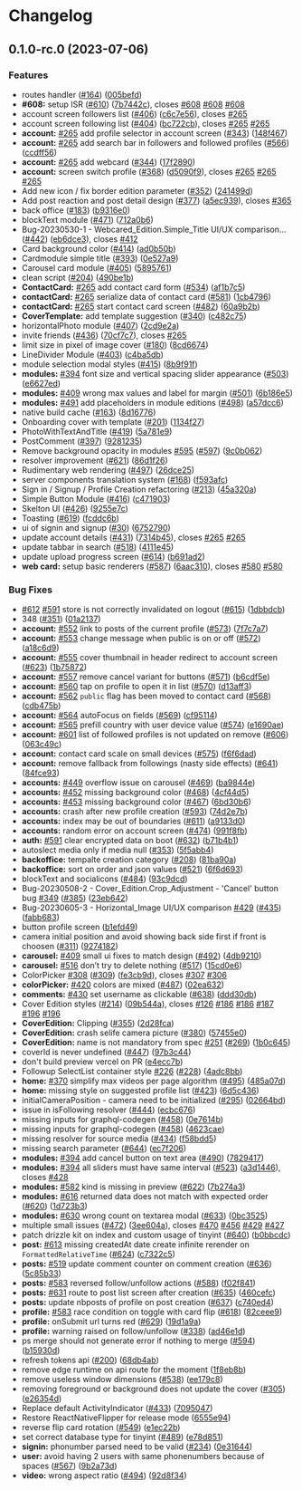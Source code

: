 # Changelog

## 0.1.0-rc.0 (2023-07-06)


### Features

*  routes handler ([#164](https://github.com/AzzappApp/azzapp/issues/164)) ([005befd](https://github.com/AzzappApp/azzapp/commit/005befd9b89936e2e853aca57680723530c44260))
* **#608:** setup ISR ([#610](https://github.com/AzzappApp/azzapp/issues/610)) ([7b7442c](https://github.com/AzzappApp/azzapp/commit/7b7442ca63ff3c2f0e25fcf7c00ef7160eb44ca2)), closes [#608](https://github.com/AzzappApp/azzapp/issues/608) [#608](https://github.com/AzzappApp/azzapp/issues/608) [#608](https://github.com/AzzappApp/azzapp/issues/608)
* account screen followers list ([#406](https://github.com/AzzappApp/azzapp/issues/406)) ([c6c7e56](https://github.com/AzzappApp/azzapp/commit/c6c7e56a9ffc07d7124a64cc3ee5699a8d4e6e74)), closes [#265](https://github.com/AzzappApp/azzapp/issues/265)
* account screen following list ([#404](https://github.com/AzzappApp/azzapp/issues/404)) ([bc722cb](https://github.com/AzzappApp/azzapp/commit/bc722cba24ccb205d10bd6e453760cb8d92560e1)), closes [#265](https://github.com/AzzappApp/azzapp/issues/265) [#265](https://github.com/AzzappApp/azzapp/issues/265)
* **account:** [#265](https://github.com/AzzappApp/azzapp/issues/265) add profile selector in account screen ([#343](https://github.com/AzzappApp/azzapp/issues/343)) ([148f467](https://github.com/AzzappApp/azzapp/commit/148f467b3b1b2c67f938ad8e90da8b50ab2da53a))
* **account:** [#265](https://github.com/AzzappApp/azzapp/issues/265) add search bar in followers and followed profiles ([#566](https://github.com/AzzappApp/azzapp/issues/566)) ([ccdff56](https://github.com/AzzappApp/azzapp/commit/ccdff5637c4c44f6e7d8245a2559baf6832c3261))
* **account:** [#265](https://github.com/AzzappApp/azzapp/issues/265) add webcard ([#344](https://github.com/AzzappApp/azzapp/issues/344)) ([17f2890](https://github.com/AzzappApp/azzapp/commit/17f289038f3bc50d54e856692e3e99ab8dddd278))
* **account:** screen switch profile ([#368](https://github.com/AzzappApp/azzapp/issues/368)) ([d5090f9](https://github.com/AzzappApp/azzapp/commit/d5090f9caba2c61671994b9e07f81b95126dd4c4)), closes [#265](https://github.com/AzzappApp/azzapp/issues/265) [#265](https://github.com/AzzappApp/azzapp/issues/265) [#265](https://github.com/AzzappApp/azzapp/issues/265)
* Add new icon / fix border edition parameter ([#352](https://github.com/AzzappApp/azzapp/issues/352)) ([241499d](https://github.com/AzzappApp/azzapp/commit/241499d9b68b64bfea887fa1ce3ba494ed099ff6))
* Add post reaction and post detail design ([#377](https://github.com/AzzappApp/azzapp/issues/377)) ([a5ec939](https://github.com/AzzappApp/azzapp/commit/a5ec9399fd7349e478b849696645f28e81cd641d)), closes [#365](https://github.com/AzzappApp/azzapp/issues/365)
* back office ([#183](https://github.com/AzzappApp/azzapp/issues/183)) ([b9316e0](https://github.com/AzzappApp/azzapp/commit/b9316e0c441d644547b838b5afca97e849c6362b))
* blockText module ([#471](https://github.com/AzzappApp/azzapp/issues/471)) ([712a0b6](https://github.com/AzzappApp/azzapp/commit/712a0b61f931ed1ef088526377d2a2d7277b5920))
* Bug-20230530-1 - Webcared_Edition.Simple_Title UI/UX comparison… ([#442](https://github.com/AzzappApp/azzapp/issues/442)) ([eb6dce3](https://github.com/AzzappApp/azzapp/commit/eb6dce3f8c02878dd3bde66848efcc791638e8a4)), closes [#412](https://github.com/AzzappApp/azzapp/issues/412)
* Card background color ([#414](https://github.com/AzzappApp/azzapp/issues/414)) ([ad0b50b](https://github.com/AzzappApp/azzapp/commit/ad0b50b79112c8e91f01e022d5d76a8a9fa1dee9))
* Cardmodule simple title ([#393](https://github.com/AzzappApp/azzapp/issues/393)) ([0e527a9](https://github.com/AzzappApp/azzapp/commit/0e527a998a49d1318a113b1dc841dfa619a12b36))
* Carousel card module ([#405](https://github.com/AzzappApp/azzapp/issues/405)) ([5895761](https://github.com/AzzappApp/azzapp/commit/5895761c2c70473a7dd74aa8097e34868f436987))
* clean script ([#204](https://github.com/AzzappApp/azzapp/issues/204)) ([490be1b](https://github.com/AzzappApp/azzapp/commit/490be1b6b22159fd8c4aa7ba37a0f33fb767b874))
* **ContactCard:** [#265](https://github.com/AzzappApp/azzapp/issues/265) add contact card form ([#534](https://github.com/AzzappApp/azzapp/issues/534)) ([af1b7c5](https://github.com/AzzappApp/azzapp/commit/af1b7c554693963f9b03ebee9388943d9c19c3f3))
* **contactCard:** [#265](https://github.com/AzzappApp/azzapp/issues/265) serialize data of contact card ([#581](https://github.com/AzzappApp/azzapp/issues/581)) ([1cb4796](https://github.com/AzzappApp/azzapp/commit/1cb479684312bf0adad189ba73df60cbb735ab22))
* **contactCard:** [#265](https://github.com/AzzappApp/azzapp/issues/265) start contact card screen ([#482](https://github.com/AzzappApp/azzapp/issues/482)) ([60a9b2b](https://github.com/AzzappApp/azzapp/commit/60a9b2b6a6a2055aef703abd757eddf59aeb56e7))
* **CoverTemplate:** add template suggestion ([#340](https://github.com/AzzappApp/azzapp/issues/340)) ([c482c75](https://github.com/AzzappApp/azzapp/commit/c482c75fbecbe92efb746a44af1285a91fddfd5e))
* horizontalPhoto module ([#407](https://github.com/AzzappApp/azzapp/issues/407)) ([2cd9e2a](https://github.com/AzzappApp/azzapp/commit/2cd9e2a0ad404eec0af19a8a5b97f9599cd1a6ba))
* invite friends ([#436](https://github.com/AzzappApp/azzapp/issues/436)) ([70cf7c7](https://github.com/AzzappApp/azzapp/commit/70cf7c713f1e6943a8e3ff4e1072f356265b7147)), closes [#265](https://github.com/AzzappApp/azzapp/issues/265)
* limit size in pixel of image cover ([#180](https://github.com/AzzappApp/azzapp/issues/180)) ([8cd6674](https://github.com/AzzappApp/azzapp/commit/8cd66746d4e556c44f3e99db5c59a35340aaf84f))
* LineDivider Module ([#403](https://github.com/AzzappApp/azzapp/issues/403)) ([c4ba5db](https://github.com/AzzappApp/azzapp/commit/c4ba5dbd69c07bd48c9bf66128fb6a86f678dea6))
* module selection modal styles ([#415](https://github.com/AzzappApp/azzapp/issues/415)) ([8b9f91f](https://github.com/AzzappApp/azzapp/commit/8b9f91fd23977ce2bb8d54a014377c2f48e18d7b))
* **modules:** [#394](https://github.com/AzzappApp/azzapp/issues/394) font size and vertical spacing slider appearance ([#503](https://github.com/AzzappApp/azzapp/issues/503)) ([e6627ed](https://github.com/AzzappApp/azzapp/commit/e6627ed7bcd53adcc402e829215aedb615d7ee83))
* **modules:** [#409](https://github.com/AzzappApp/azzapp/issues/409) wrong max values and label for margin ([#501](https://github.com/AzzappApp/azzapp/issues/501)) ([6b186e5](https://github.com/AzzappApp/azzapp/commit/6b186e5c609a078ffd9661f6f780d1019d017c9e))
* **modules:** [#491](https://github.com/AzzappApp/azzapp/issues/491) add placeholders in module editions ([#498](https://github.com/AzzappApp/azzapp/issues/498)) ([a57dcc6](https://github.com/AzzappApp/azzapp/commit/a57dcc61a5c4bce6711bdad1591e2a5b2709ee54))
* native build cache ([#163](https://github.com/AzzappApp/azzapp/issues/163)) ([8d16776](https://github.com/AzzappApp/azzapp/commit/8d16776304f164b21c1dd87b813a70dab762be0c))
* Onboarding cover with template ([#201](https://github.com/AzzappApp/azzapp/issues/201)) ([1134f27](https://github.com/AzzappApp/azzapp/commit/1134f27ccc67c0f2897fd6c1b523978d8d35ee4f))
* PhotoWithTextAndTitle ([#419](https://github.com/AzzappApp/azzapp/issues/419)) ([5a781e9](https://github.com/AzzappApp/azzapp/commit/5a781e98fe4ab226828a584556824338c6f19639))
* PostComment ([#397](https://github.com/AzzappApp/azzapp/issues/397)) ([9281235](https://github.com/AzzappApp/azzapp/commit/9281235c75519440647e42b5f505abfa5dcfc6e4))
* Remove background opacity in modules [#595](https://github.com/AzzappApp/azzapp/issues/595) ([#597](https://github.com/AzzappApp/azzapp/issues/597)) ([9c0b062](https://github.com/AzzappApp/azzapp/commit/9c0b062fdf62e5c226b88e3279878d4d50d5d12e))
* resolver improvement ([#621](https://github.com/AzzappApp/azzapp/issues/621)) ([86d1f26](https://github.com/AzzappApp/azzapp/commit/86d1f26f73197cc08af1a4ff112e4edc946b184f))
* Rudimentary web rendering ([#497](https://github.com/AzzappApp/azzapp/issues/497)) ([26dce25](https://github.com/AzzappApp/azzapp/commit/26dce255026ce6d8932d5e1755a6cc0bb02c6adc))
* server components translation system ([#168](https://github.com/AzzappApp/azzapp/issues/168)) ([f593afc](https://github.com/AzzappApp/azzapp/commit/f593afc374351e4e99694cadd96ccca1960242e2))
* Sign in / Signup / Profile Creation refactoring ([#213](https://github.com/AzzappApp/azzapp/issues/213)) ([45a320a](https://github.com/AzzappApp/azzapp/commit/45a320a56955f4db7e3129462651f4add5b4748c))
* Simple Button Module ([#416](https://github.com/AzzappApp/azzapp/issues/416)) ([c471903](https://github.com/AzzappApp/azzapp/commit/c4719034ff6efbe08502e43b8be056da422a59cb))
* Skelton UI ([#426](https://github.com/AzzappApp/azzapp/issues/426)) ([9255e7c](https://github.com/AzzappApp/azzapp/commit/9255e7cf2fa0a3d836a6700bc9810171084369e2))
* Toasting ([#619](https://github.com/AzzappApp/azzapp/issues/619)) ([fcddc6b](https://github.com/AzzappApp/azzapp/commit/fcddc6b1319b8622e62a962ecfb9d013fb231222))
* ui of signin and signup ([#30](https://github.com/AzzappApp/azzapp/issues/30)) ([6752790](https://github.com/AzzappApp/azzapp/commit/67527909c47713b4a636b641e8d142c005fbb554))
* update account details ([#431](https://github.com/AzzappApp/azzapp/issues/431)) ([7314b45](https://github.com/AzzappApp/azzapp/commit/7314b457f741b980dfbfd45b8d68d215bc02c8ca)), closes [#265](https://github.com/AzzappApp/azzapp/issues/265) [#265](https://github.com/AzzappApp/azzapp/issues/265)
* update tabbar in search ([#518](https://github.com/AzzappApp/azzapp/issues/518)) ([4111e45](https://github.com/AzzappApp/azzapp/commit/4111e450c5b7f1ad30dbb0d3e0345923785afdcd))
* update upload progress screen ([#614](https://github.com/AzzappApp/azzapp/issues/614)) ([b691ad2](https://github.com/AzzappApp/azzapp/commit/b691ad2eba58ba7c633dc80a9b351e35e04d4342))
* **web card:** setup basic renderers ([#587](https://github.com/AzzappApp/azzapp/issues/587)) ([6aac310](https://github.com/AzzappApp/azzapp/commit/6aac31075237e794c367df44a605b5627fce4bd9)), closes [#580](https://github.com/AzzappApp/azzapp/issues/580) [#580](https://github.com/AzzappApp/azzapp/issues/580)


### Bug Fixes

* [#612](https://github.com/AzzappApp/azzapp/issues/612) [#591](https://github.com/AzzappApp/azzapp/issues/591) store is not correctly invalidated on logout ([#615](https://github.com/AzzappApp/azzapp/issues/615)) ([1dbbdcb](https://github.com/AzzappApp/azzapp/commit/1dbbdcbd37ce0d1ce194cfcd8fbd1e01b93c18ee))
* 348 ([#351](https://github.com/AzzappApp/azzapp/issues/351)) ([01a2137](https://github.com/AzzappApp/azzapp/commit/01a21378c3b7ab0c83d691d80f27da2ad185b7be))
* **account:** [#552](https://github.com/AzzappApp/azzapp/issues/552) link to posts of the current profile ([#573](https://github.com/AzzappApp/azzapp/issues/573)) ([7f7c7a7](https://github.com/AzzappApp/azzapp/commit/7f7c7a73abf8800a39da275f22591c855ae0ade5))
* **account:** [#553](https://github.com/AzzappApp/azzapp/issues/553) change message when public is on or off ([#572](https://github.com/AzzappApp/azzapp/issues/572)) ([a18c6d9](https://github.com/AzzappApp/azzapp/commit/a18c6d993d933287bc8a0d2674c6588236790adc))
* **account:** [#555](https://github.com/AzzappApp/azzapp/issues/555) cover thumbnail in header  redirect to account screen ([#623](https://github.com/AzzappApp/azzapp/issues/623)) ([1b75872](https://github.com/AzzappApp/azzapp/commit/1b7587269d2e0822a6fae68c3c627db8ddfe023e))
* **account:** [#557](https://github.com/AzzappApp/azzapp/issues/557) remove cancel variant for buttons ([#571](https://github.com/AzzappApp/azzapp/issues/571)) ([b6cdf5e](https://github.com/AzzappApp/azzapp/commit/b6cdf5edc65170e2dc7822d3cf23c69b87f622ee))
* **account:** [#560](https://github.com/AzzappApp/azzapp/issues/560) tap on profile to open it in list ([#570](https://github.com/AzzappApp/azzapp/issues/570)) ([d13aff3](https://github.com/AzzappApp/azzapp/commit/d13aff381df37563a8685021b9ae7a7f769ab356))
* **account:** [#562](https://github.com/AzzappApp/azzapp/issues/562) `public` flag has been moved to contact card ([#568](https://github.com/AzzappApp/azzapp/issues/568)) ([cdb475b](https://github.com/AzzappApp/azzapp/commit/cdb475b8a1017bc3e7fdcad44ffd3b457f243c45))
* **account:** [#564](https://github.com/AzzappApp/azzapp/issues/564) autoFocus on fields ([#569](https://github.com/AzzappApp/azzapp/issues/569)) ([cf95114](https://github.com/AzzappApp/azzapp/commit/cf951142c4d128fff3c6ac49cc0ac6bd7cf5f50a))
* **account:** [#565](https://github.com/AzzappApp/azzapp/issues/565) prefill country with user device value ([#574](https://github.com/AzzappApp/azzapp/issues/574)) ([e1690ae](https://github.com/AzzappApp/azzapp/commit/e1690ae0dfbc31f5375cd2fa0f71ba12af46cbbd))
* **account:** [#601](https://github.com/AzzappApp/azzapp/issues/601) list of followed profiles is not updated on remove ([#606](https://github.com/AzzappApp/azzapp/issues/606)) ([063c49c](https://github.com/AzzappApp/azzapp/commit/063c49cb814ec0ea529afe643ee0ece9f5a55137))
* **account:** contact card scale on small devices ([#575](https://github.com/AzzappApp/azzapp/issues/575)) ([f6f6dad](https://github.com/AzzappApp/azzapp/commit/f6f6dad2191803d70a9c364616670337bad3184a))
* **account:** remove fallback from followings (nasty side effects) ([#641](https://github.com/AzzappApp/azzapp/issues/641)) ([84fce93](https://github.com/AzzappApp/azzapp/commit/84fce93b42929aa3989c11d3a53c1490423a7316))
* **accounts:** [#449](https://github.com/AzzappApp/azzapp/issues/449) overflow issue on carousel ([#469](https://github.com/AzzappApp/azzapp/issues/469)) ([ba9844e](https://github.com/AzzappApp/azzapp/commit/ba9844efd9896d2f118f00e278dc933cf4ecb565))
* **accounts:** [#452](https://github.com/AzzappApp/azzapp/issues/452) missing background color ([#468](https://github.com/AzzappApp/azzapp/issues/468)) ([4cf44d5](https://github.com/AzzappApp/azzapp/commit/4cf44d5fefc7022051ef009344c96077911ce224))
* **accounts:** [#453](https://github.com/AzzappApp/azzapp/issues/453) missing background color ([#467](https://github.com/AzzappApp/azzapp/issues/467)) ([6bd30b6](https://github.com/AzzappApp/azzapp/commit/6bd30b61d1ac039e3b7ce7cfb6a6c37dc7559688))
* **accounts:** crash after new profile creation ([#593](https://github.com/AzzappApp/azzapp/issues/593)) ([74d2e7b](https://github.com/AzzappApp/azzapp/commit/74d2e7bf6ddc8c2b149e100af0643153d3762719))
* **accounts:** index may be out of boundaries ([#611](https://github.com/AzzappApp/azzapp/issues/611)) ([a9133d0](https://github.com/AzzappApp/azzapp/commit/a9133d00bd3f5fd35cdbf9aa85b9a6e9fde8eeae))
* **accounts:** random error on account screen ([#474](https://github.com/AzzappApp/azzapp/issues/474)) ([991f8fb](https://github.com/AzzappApp/azzapp/commit/991f8fbccf2442852df058c246e9dddbe733a79a))
* **auth:** [#591](https://github.com/AzzappApp/azzapp/issues/591) clear encrypted data on boot ([#632](https://github.com/AzzappApp/azzapp/issues/632)) ([b71b4b1](https://github.com/AzzappApp/azzapp/commit/b71b4b15c5121098d74f36d7063665c2113dc857))
* autoslect media only if media null ([#353](https://github.com/AzzappApp/azzapp/issues/353)) ([5f5abb4](https://github.com/AzzappApp/azzapp/commit/5f5abb42341fe6c8e9d58cda6944f4a9902721dc))
* **backoffice:**  tempalte creation category ([#208](https://github.com/AzzappApp/azzapp/issues/208)) ([81ba90a](https://github.com/AzzappApp/azzapp/commit/81ba90a82f066f54cbc8794f02196c0a81cd0c66))
* **backoffice:** sort on order and json values ([#521](https://github.com/AzzappApp/azzapp/issues/521)) ([6f6d693](https://github.com/AzzappApp/azzapp/commit/6f6d6936d334d50e792c898db554f78156f88662))
* blockText and socialicons ([#484](https://github.com/AzzappApp/azzapp/issues/484)) ([93c9dcd](https://github.com/AzzappApp/azzapp/commit/93c9dcdb5871b74f796b8bc32fdc71ebad30775e))
* Bug-20230508-2 - Cover_Edition.Crop_Adjustment - 'Cancel' button bug [#349](https://github.com/AzzappApp/azzapp/issues/349) ([#385](https://github.com/AzzappApp/azzapp/issues/385)) ([23eb642](https://github.com/AzzappApp/azzapp/commit/23eb64239f0df33a91687381d202816f9a44f6de))
* Bug-20230605-3 - Horizontal_Image UI/UX comparison [#429](https://github.com/AzzappApp/azzapp/issues/429) ([#435](https://github.com/AzzappApp/azzapp/issues/435)) ([fabb683](https://github.com/AzzappApp/azzapp/commit/fabb683d49ae24f8376ed0c05f9a3f252e75b87b))
* button profile screen ([b1efd49](https://github.com/AzzappApp/azzapp/commit/b1efd4987371a181a98930d5b4515f90e35cfa6f))
* camera initial position and avoid showing back side first if front is choosen ([#311](https://github.com/AzzappApp/azzapp/issues/311)) ([9274182](https://github.com/AzzappApp/azzapp/commit/92741828443ff030172a3ac5030c7ab365664816))
* **carousel:** [#409](https://github.com/AzzappApp/azzapp/issues/409) small ui fixes to match design ([#492](https://github.com/AzzappApp/azzapp/issues/492)) ([4db9210](https://github.com/AzzappApp/azzapp/commit/4db92109242d3de7789d386f812e6dd22be4a6e2))
* **carousel:** [#516](https://github.com/AzzappApp/azzapp/issues/516) don’t try to delete nothing ([#517](https://github.com/AzzappApp/azzapp/issues/517)) ([15cd0e6](https://github.com/AzzappApp/azzapp/commit/15cd0e6842bb5caa4940bf8b55afcba5b39b411b))
* ColorPicker [#308](https://github.com/AzzappApp/azzapp/issues/308) ([#309](https://github.com/AzzappApp/azzapp/issues/309)) ([fe3cb9d](https://github.com/AzzappApp/azzapp/commit/fe3cb9d3caa240169dc1cc5c7a450f5016a8b115)), closes [#307](https://github.com/AzzappApp/azzapp/issues/307) [#306](https://github.com/AzzappApp/azzapp/issues/306)
* **colorPicker:** [#420](https://github.com/AzzappApp/azzapp/issues/420) colors are mixed ([#487](https://github.com/AzzappApp/azzapp/issues/487)) ([02ea632](https://github.com/AzzappApp/azzapp/commit/02ea6326fc5c31085eb51a24249a163b4564d75d))
* **comments:** [#430](https://github.com/AzzappApp/azzapp/issues/430) set username as clickable ([#638](https://github.com/AzzappApp/azzapp/issues/638)) ([ddd30db](https://github.com/AzzappApp/azzapp/commit/ddd30db366b80a9d7437174da129711c5902af62))
* Cover Edition styles ([#214](https://github.com/AzzappApp/azzapp/issues/214)) ([09b544a](https://github.com/AzzappApp/azzapp/commit/09b544a502a271c4d1b21c8ea54c86d9203075a5)), closes [#126](https://github.com/AzzappApp/azzapp/issues/126) [#186](https://github.com/AzzappApp/azzapp/issues/186) [#186](https://github.com/AzzappApp/azzapp/issues/186) [#187](https://github.com/AzzappApp/azzapp/issues/187) [#196](https://github.com/AzzappApp/azzapp/issues/196) [#196](https://github.com/AzzappApp/azzapp/issues/196)
* **CoverEdition:** Clipping ([#355](https://github.com/AzzappApp/azzapp/issues/355)) ([2d28fca](https://github.com/AzzappApp/azzapp/commit/2d28fca0f143ea93f124d3d847cea9787369f0af))
* **CoverEdition:** crash selife camera picture ([#380](https://github.com/AzzappApp/azzapp/issues/380)) ([57455e0](https://github.com/AzzappApp/azzapp/commit/57455e054fcc1f13c939b8041f9ce4f5061a6380))
* **CoverEdition:** name is not mandatory from spec [#251](https://github.com/AzzappApp/azzapp/issues/251) ([#269](https://github.com/AzzappApp/azzapp/issues/269)) ([1b0c645](https://github.com/AzzappApp/azzapp/commit/1b0c6452a8839e2500980b9c371995b8fd1f4dd8))
* coverId is never undefined ([#447](https://github.com/AzzappApp/azzapp/issues/447)) ([97b3c44](https://github.com/AzzappApp/azzapp/commit/97b3c44c29c07303d823f4d4c6bfb4ee13d67108))
* don't build preview vercel on PR ([e4ecc7b](https://github.com/AzzappApp/azzapp/commit/e4ecc7b2b607d6197227d51827789a9c5002fc0f))
* Followup SelectList container style [#226](https://github.com/AzzappApp/azzapp/issues/226) ([#228](https://github.com/AzzappApp/azzapp/issues/228)) ([4adc8bb](https://github.com/AzzappApp/azzapp/commit/4adc8bb7e2e73da3cc8b9293049a6d6e8198630b))
* **home:** [#370](https://github.com/AzzappApp/azzapp/issues/370) simplify max videos per page algorithm ([#495](https://github.com/AzzappApp/azzapp/issues/495)) ([485a07d](https://github.com/AzzappApp/azzapp/commit/485a07d5214bf8669d0722ab25038ae3a815c99a))
* **home:** missing style on suggested profile list ([#423](https://github.com/AzzappApp/azzapp/issues/423)) ([6d5c436](https://github.com/AzzappApp/azzapp/commit/6d5c436b9e5ad9ec01b97b0f6611f9fb813802b5))
* initialCameraPosition - camera need to be initialized ([#295](https://github.com/AzzappApp/azzapp/issues/295)) ([02664bd](https://github.com/AzzappApp/azzapp/commit/02664bd4507ecf254fa6176f0aba948a6828acf6))
* issue in isFollowing resolver ([#444](https://github.com/AzzappApp/azzapp/issues/444)) ([ecbc676](https://github.com/AzzappApp/azzapp/commit/ecbc67668cf1846135df166f3f39abacec7eb5c8))
* missing inputs for graphql-codegen ([#458](https://github.com/AzzappApp/azzapp/issues/458)) ([0e7614b](https://github.com/AzzappApp/azzapp/commit/0e7614b52bad740e2cb92136fa3aefe74223a4e6))
* missing inputs for graphql-codegen ([#458](https://github.com/AzzappApp/azzapp/issues/458)) ([4623cae](https://github.com/AzzappApp/azzapp/commit/4623cae681317c6e0f599ec66571d708b96dcfd9))
* missing resolver for source media ([#434](https://github.com/AzzappApp/azzapp/issues/434)) ([f58bdd5](https://github.com/AzzappApp/azzapp/commit/f58bdd531c8a08aa06b88a62c0fd36d151909ce2))
* missing search parameter ([#644](https://github.com/AzzappApp/azzapp/issues/644)) ([ec7f206](https://github.com/AzzappApp/azzapp/commit/ec7f2062f52ef0681feac049e3500f252e24ba7e))
* **modules:** [#394](https://github.com/AzzappApp/azzapp/issues/394) add cancel button on text area ([#490](https://github.com/AzzappApp/azzapp/issues/490)) ([7829417](https://github.com/AzzappApp/azzapp/commit/78294173a0e01d8440d0afe63d04a4b185d68b28))
* **modules:** [#394](https://github.com/AzzappApp/azzapp/issues/394) all sliders must have same interval ([#523](https://github.com/AzzappApp/azzapp/issues/523)) ([a3d1446](https://github.com/AzzappApp/azzapp/commit/a3d144666cf5fd913c3877b36374f61663b5cc46)), closes [#428](https://github.com/AzzappApp/azzapp/issues/428)
* **modules:** [#582](https://github.com/AzzappApp/azzapp/issues/582) kind is missing in preview ([#622](https://github.com/AzzappApp/azzapp/issues/622)) ([7b274a3](https://github.com/AzzappApp/azzapp/commit/7b274a3bef35acaf1f712f35cc9a54a456b9e7b6))
* **modules:** [#616](https://github.com/AzzappApp/azzapp/issues/616) returned data does not match with expected order ([#620](https://github.com/AzzappApp/azzapp/issues/620)) ([1d723b3](https://github.com/AzzappApp/azzapp/commit/1d723b35c931f4a3942480e8ec6c922bc4e342f5))
* **modules:** [#630](https://github.com/AzzappApp/azzapp/issues/630) wrong count on textarea modal ([#633](https://github.com/AzzappApp/azzapp/issues/633)) ([0bc3525](https://github.com/AzzappApp/azzapp/commit/0bc35250e118f7d5307cb22caece88615d55deb6))
* multiple small issues ([#472](https://github.com/AzzappApp/azzapp/issues/472)) ([3ee604a](https://github.com/AzzappApp/azzapp/commit/3ee604a810fff10679bb13f29e69064f0f8f2cc0)), closes [#470](https://github.com/AzzappApp/azzapp/issues/470) [#456](https://github.com/AzzappApp/azzapp/issues/456) [#429](https://github.com/AzzappApp/azzapp/issues/429) [#427](https://github.com/AzzappApp/azzapp/issues/427)
* patch drizzle kit on index and custom usage of tinyint ([#640](https://github.com/AzzappApp/azzapp/issues/640)) ([b0bbcdc](https://github.com/AzzappApp/azzapp/commit/b0bbcdc72966cfd1aea70ddbabeb5af3bc6b8df5))
* **post:** [#613](https://github.com/AzzappApp/azzapp/issues/613) missing createdAt date create infinite rerender on `FormattedRelativeTime` ([#624](https://github.com/AzzappApp/azzapp/issues/624)) ([c7322c5](https://github.com/AzzappApp/azzapp/commit/c7322c55bfccd46c52586efcc99bdff2e73eae54))
* **posts:** [#519](https://github.com/AzzappApp/azzapp/issues/519) update comment counter on comment creation ([#636](https://github.com/AzzappApp/azzapp/issues/636)) ([5c85b33](https://github.com/AzzappApp/azzapp/commit/5c85b33bd02fba7a5a5bfe0e18f564ab9cb6e6af))
* **posts:** [#583](https://github.com/AzzappApp/azzapp/issues/583) reversed follow/unfollow actions ([#588](https://github.com/AzzappApp/azzapp/issues/588)) ([f02f841](https://github.com/AzzappApp/azzapp/commit/f02f841f7e317d1c3c53a30830105e95374c9005))
* **posts:** [#631](https://github.com/AzzappApp/azzapp/issues/631) route to post list screen after creation ([#635](https://github.com/AzzappApp/azzapp/issues/635)) ([460cefc](https://github.com/AzzappApp/azzapp/commit/460cefc39130ab2db38ed24f25b74fef1ee2f5c5))
* **posts:** update nbposts of profile on post creation ([#637](https://github.com/AzzappApp/azzapp/issues/637)) ([c740ed4](https://github.com/AzzappApp/azzapp/commit/c740ed438a3152de7624d7dba4c5de5ee65a56ed))
* **profile:** [#583](https://github.com/AzzappApp/azzapp/issues/583) race condition on toggle with card flip ([#618](https://github.com/AzzappApp/azzapp/issues/618)) ([82ceee9](https://github.com/AzzappApp/azzapp/commit/82ceee945da84465a4151aae56dd1ba50a4f1351))
* **profile:** onSubmit url turns red ([#629](https://github.com/AzzappApp/azzapp/issues/629)) ([19d1a9a](https://github.com/AzzappApp/azzapp/commit/19d1a9a37986cc72302240f5f9f4db7d094f4840))
* **profile:** warning raised on follow/unfollow ([#338](https://github.com/AzzappApp/azzapp/issues/338)) ([ad46e1d](https://github.com/AzzappApp/azzapp/commit/ad46e1d719e16531f9b0ef7df0a788c22dbdf8c2))
* ps merge should not generate error if nothing to merge ([#594](https://github.com/AzzappApp/azzapp/issues/594)) ([b15930d](https://github.com/AzzappApp/azzapp/commit/b15930dd6a3b1dfd678aff615be0a743000cbb13))
* refresh tokens api ([#200](https://github.com/AzzappApp/azzapp/issues/200)) ([68db4ab](https://github.com/AzzappApp/azzapp/commit/68db4ab83c48fa9fc68ff8532583cd929144919e))
* remove edge runtime on api route for the moment ([1f8eb8b](https://github.com/AzzappApp/azzapp/commit/1f8eb8b345ee84f7c04d3825799a17c31a1eee25))
* remove useless window dimensions ([#538](https://github.com/AzzappApp/azzapp/issues/538)) ([ee179c8](https://github.com/AzzappApp/azzapp/commit/ee179c85c6552fd6696119068469c65b5e2589a7))
* removing foreground or background does not update the cover ([#305](https://github.com/AzzappApp/azzapp/issues/305)) ([e26354d](https://github.com/AzzappApp/azzapp/commit/e26354de878414a161bdc43efc7f31562c1c1b5d))
* Replace default ActivityIndicator ([#433](https://github.com/AzzappApp/azzapp/issues/433)) ([7095047](https://github.com/AzzappApp/azzapp/commit/7095047fcd51e553e6357af0d93de77ea2a7da07))
* Restore ReactNativeFlipper for release mode ([6555e94](https://github.com/AzzappApp/azzapp/commit/6555e9403dcebfb0054a734610e18da806b567e1))
* reverse flip card rotation ([#549](https://github.com/AzzappApp/azzapp/issues/549)) ([e1ec22b](https://github.com/AzzappApp/azzapp/commit/e1ec22b217fa1067c3826870d4797f12abcfb3e6))
* set correct database type for tinyint ([#489](https://github.com/AzzappApp/azzapp/issues/489)) ([e78d851](https://github.com/AzzappApp/azzapp/commit/e78d851c42ba9aa1c6c4b35f20392f7248594011))
* **signin:** phonumber parsed need to be valid ([#234](https://github.com/AzzappApp/azzapp/issues/234)) ([0e31644](https://github.com/AzzappApp/azzapp/commit/0e316445183307ceca22c99fabf8083bcb9d08b3))
* **user:** avoid having 2 users with same phonenumbers because of spaces ([#567](https://github.com/AzzappApp/azzapp/issues/567)) ([9b2a73d](https://github.com/AzzappApp/azzapp/commit/9b2a73d2b64ac055136094aaa301408ca25f4359))
* **video:** wrong aspect ratio ([#494](https://github.com/AzzappApp/azzapp/issues/494)) ([92d8f34](https://github.com/AzzappApp/azzapp/commit/92d8f346216575cdf3f8bc041cb70df57ae32744))